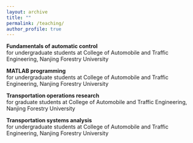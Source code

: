 ```yaml
---
layout: archive
title: ""
permalink: /teaching/
author_profile: true
---
```



**Fundamentals of automatic control**  
for undergraduate students at College of Automobile and Traffic Engineering, Nanjing Forestry University

**MATLAB programming**  
for undergraduate students at College of Automobile and Traffic Engineering, Nanjing Forestry University

**Transportation operations research**  
for graduate students at College of Automobile and Traffic Engineering, Nanjing Forestry University

**Transportation systems analysis**  
for undergraduate students at College of Automobile and Traffic Engineering, Nanjing Forestry University
